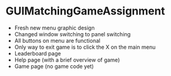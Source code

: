 # GUIMatchingGameAssignment
- Fresh new menu graphic design
- Changed window switching to panel switching
- All buttons on menu are functional
- Only way to exit game is to click the X on the main menu
- Leaderboard page
- Help page (with a brief overview of game)
- Game page (no game code yet)
